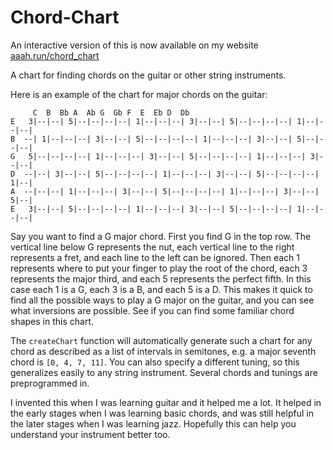 # Chord-Chart

An interactive version of this is now available on my website [aaah.run/chord_chart](aaah.run/chord_chart)

A chart for finding chords on the guitar or other string instruments. 

Here is an example of the chart for major chords on the guitar:
```
     C  B  Bb A  Ab G  Gb F  E  Eb D  Db 
E   3|--|--| 5|--|--|--|--| 1|--|--|--| 3|--|--| 5|--|--|--|--| 1|--|--|--|
B  --| 1|--|--|--| 3|--|--| 5|--|--|--|--| 1|--|--|--| 3|--|--| 5|--|--|--|
G   5|--|--|--|--| 1|--|--|--| 3|--|--| 5|--|--|--|--| 1|--|--|--| 3|--|--|
D  --|--| 3|--|--| 5|--|--|--|--| 1|--|--|--| 3|--|--| 5|--|--|--|--| 1|--|
A  --|--|--| 1|--|--|--| 3|--|--| 5|--|--|--|--| 1|--|--|--| 3|--|--| 5|--|
E   3|--|--| 5|--|--|--|--| 1|--|--|--| 3|--|--| 5|--|--|--|--| 1|--|--|--|
```
Say you want to find a G major chord. First you find G in the top row. The vertical line below G represents the nut, each vertical line to the right represents a fret, and each line to the left can be ignored. Then each 1 represents where to put your finger to play the root of the chord, each 3 represents the major third, and each 5 represents the perfect fifth. In this case each 1 is a G, each 3 is a B, and each 5 is a D. This makes it quick to find all the possible ways to play a G major on the guitar, and you can see what inversions are possible. See if you can find some familiar chord shapes in this chart.

The `createChart` function will automatically generate such a chart for any chord as described as a list of intervals in semitones, e.g. a major seventh chord is `[0, 4, 7, 11]`. You can also specify a different tuning, so this generalizes easily to any string instrument. Several chords and tunings are preprogrammed in.

I invented this when I was learning guitar and it helped me a lot. It helped in the early stages when I was learning basic chords, and was still helpful in the later stages when I was learning jazz. Hopefully this can help you understand your instrument better too.
